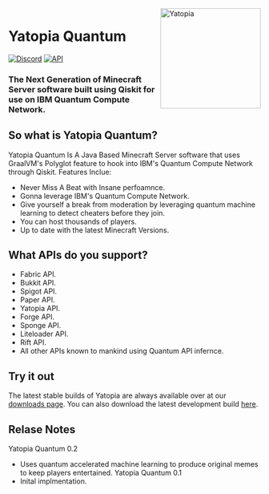 <img width="200" src="https://yatopia.net/static/img/yatopia-shiny.gif" alt="Yatopia" align="right">
<div align="left">
<h1>Yatopia Quantum</h1>

[![Discord](https://img.shields.io/discord/342814924310970398?color=%237289DA&label=Discord&logo=discord&logoColor=white)](https://discord.io/YatopiaMC)
[![API](https://img.shields.io/website?down_color=lightgrey&down_message=offline&label=API&up_color=green&up_message=online&url=http%3A%2F%2Fapi.yatopia.net%2F)](https://www.youtube.com/watch?v=ub82Xb1C8os)
<h3>The Next Generation of Minecraft Server software built using Qiskit for use on IBM Quantum Compute Network.</h3>
</div>

## So what is Yatopia Quantum?
Yatopia Quantum Is A Java Based Minecraft Server software that uses GraalVM's Polyglot feature to hook into IBM's Quantum Compute Network through Qiskit.
Features Inclue:
 - Never Miss A Beat with Insane perfoamnce.
 - Gonna leverage IBM's Quantum Compute Network.
 - Give yourself a break from moderation by leveraging quantum machine learning to detect cheaters before they join.
 - You can host thousands of players.
 - Up to date with the latest Minecraft Versions.

## What APIs do you support?
- Fabric API.
- Bukkit API.
- Spigot API.
- Paper API.
- Yatopia API.
- Forge API.
- Sponge API.
- Liteloader API.
- Rift API.
- All other APIs known to mankind using Quantum API infernce.

## Try it out 
The latest stable builds of Yatopia are always available over at our [downloads page](https://www.youtube.com/watch?v=ub82Xb1C8os). You can also download the latest development build [here](https://www.youtube.com/watch?v=ub82Xb1C8os).

## Relase Notes
Yatopia Quantum 0.2
- Uses quantum accelerated machine learning to produce original memes to keep players entertained.
Yatopia Quantum 0.1
- Inital implmentation.
